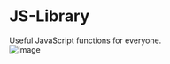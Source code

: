 # JS-Library
Useful JavaScript functions for everyone.<br>
![image](https://user-images.githubusercontent.com/73580223/194715616-9baed934-8910-4613-a7c2-36516ab43477.png)
